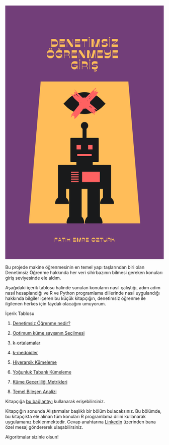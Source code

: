 

[![](images/denetimsiz_ogrenme_feo.png)](https://ozturkfemre.github.io/denetimsiz_ogrenme/)

Bu projede makine öğrenmesinin en temel yapı taşlarından biri olan
Denetimsiz Öğrenme hakkında her veri sihirbazının bilmesi gereken
konuları giriş seviyesinde ele aldım.

Aşağıdaki içerik tablosu halinde sunulan konuların nasıl çalıştığı, adım
adım nasıl hesaplandığı ve R ve Python programlama dillerinde nasıl uygulandığı
hakkında bilgiler içeren bu küçük kitapçığın, denetimsiz öğrenme ile
ilgilenen herkes için faydalı olacağını umuyorum.

İçerik Tablosu

1.  [Denetimsiz Öğrenme
    nedir?](https://ozturkfemre.github.io/denetimsiz_ogrenme/#1-denetimsiz-%C3%B6%C4%9Frenme-nedir)

2.  [Optimum küme sayısının
    Seçilmesi](https://ozturkfemre.github.io/denetimsiz_ogrenme/#2-optimum-k%C3%BCme-say%C4%B1s%C4%B1n%C4%B1n-se%C3%A7ilmesi)

3.  [k-ortalamalar](https://ozturkfemre.github.io/denetimsiz_ogrenme/#3-k-ortalamalar)

4.  [k-medoidler](https://ozturkfemre.github.io/denetimsiz_ogrenme/#4-k-medoidler)

5.  [Hiyerarşik
    Kümeleme](https://ozturkfemre.github.io/denetimsiz_ogrenme/#5-hiyerar%C5%9Fik-k%C3%BCmeleme)

6.  [Yoğunluk Tabanlı
    Kümeleme](https://ozturkfemre.github.io/denetimsiz_ogrenme/#6-yo%C4%9Funluk-bazl%C4%B1-k%C3%BCmeleme)

7.  [Küme Geçerliliği
    Metrikleri](https://ozturkfemre.github.io/denetimsiz_ogrenme/#7-k%C3%BCme-ge%C3%A7erlili%C4%9Fi)

8.  [Temel Bileşen
    Analizi](https://ozturkfemre.github.io/denetimsiz_ogrenme/#8-temel-bile%C5%9Fen-analizi)

Kitapçığa [bu
bağlantıyı](https://ozturkfemre.github.io/denetimsiz_ogrenme/)
kullanarak erişebilirsiniz.

Kitapçığın sonunda Alıştırmalar başlıklı bir bölüm bulacaksınız. Bu
bölümde, bu kitapçıkta ele alınan tüm konuları R programlama dilini
kullanarak uygulamanız beklenmektedir. Cevap anahtarına
[Linkedin](https://www.linkedin.com/in/ozturkfemre/) üzerinden bana özel
mesaj göndererek ulaşabilirsiniz.

Algoritmalar sizinle olsun!
